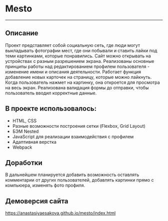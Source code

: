 # Mesto
-----
## Описание
Проект представляет собой социальную сеть, где люди могут выкладывать фотографии мест, где они побывали и ставить лайки под теми картинками, которые понравились. Сайт можно открывать на устройствах с разным разрешением экрана. Реализованы основные принципы работы над редактированием профилем пользователя - изменение имени и описания деятельности. Работает функция добавление новых карточек на страницу, которые можно лайкнуть. Когда пользователь нажмет на картинку, она откроется для просмотра на весь экран. Реализована валидация формы до отправки, чтобы пользователь вводил корректные данные.

## В проекте использовалось:
* HTML, CSS
* Разные возможности построения сетки (Flexbox, Grid Layout)
* БЭМ Nested
* JavaScript для реализации взаимодействия с профилем
* Адаптивная верстка
* Webpack

## Доработки
В дальнейшем планируется добавить возможность оставлять комментарии от других пользователей, добавлять картинки прямо с компьюера, изменять фото профиля.

## Демоверсия сайта
https://anastasiyaesakova.github.io/mesto/index.html

